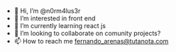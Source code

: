 - 👋 Hi, I’m @n0rm4lus3r
- 👀 I’m interested in front end
- 🌱 I’m currently learning react js
- 💞️ I’m looking to collaborate on comunity projects?
- 📫 How to reach me fernando_arenas@tutanota.com
